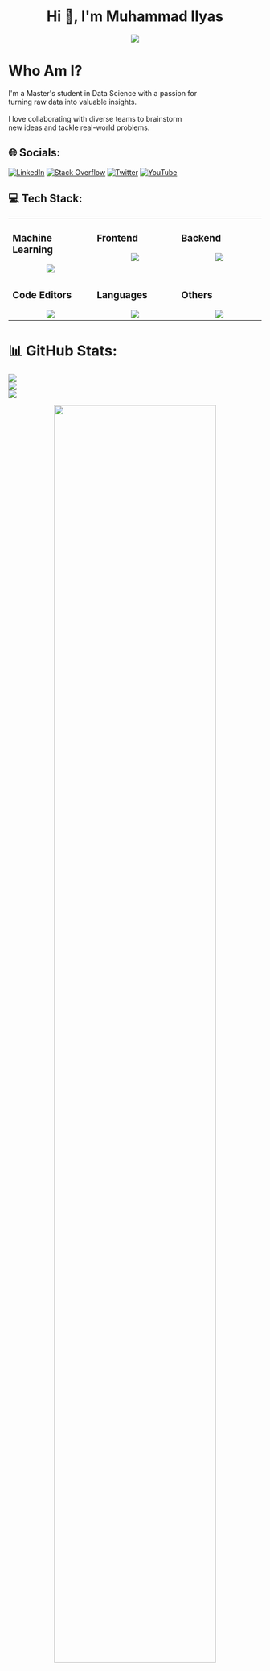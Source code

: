 <h1 align="center">Hi 👋, I'm Muhammad Ilyas</h1>
<p align="center">
  <img src="https://readme-typing-svg.demolab.com/?lines=Data Science Enthusiast;Learning AI;IT - Professional;%20Loves%20to%20Learn%20New%20Things&font=Fira%20Code&center=true&width=440&height=45&color=#bfcfde&vCenter=true&size=22&pause=1000">
</p>


<h1>Who Am I?</h1> 
I'm a Master's student in Data Science with a passion for <br>turning raw data into valuable insights.
<br><br>
I love collaborating with diverse teams to brainstorm <br>  new ideas and tackle real-world problems.

## 🌐 Socials:
[![LinkedIn](https://img.shields.io/badge/LinkedIn-%230077B5.svg?logo=linkedin&logoColor=white)](https://www.linkedin.com/in/muhammad-ilyas-ibrahim/) [![Stack Overflow](https://img.shields.io/badge/-Stackoverflow-FE7A16?logo=stack-overflow&logoColor=white)](https://stackoverflow.com/users/18039310) [![Twitter](https://img.shields.io/badge/Twitter-%231DA1F2.svg?logo=Twitter&logoColor=white)](https://twitter.com/TechWizard137) [![YouTube](https://img.shields.io/badge/YouTube-%23FF0000.svg?logo=YouTube&logoColor=white)](https://youtube.com/c/TECHWIZARD137) 


##  💻 Tech Stack:

<table><tr><td valign="top" width="25%">
  
### Machine Learning
<a href="https://github.com/Muhammad-Ilyas-Ibrahim/">
<div align="center">
       <img src="https://skillicons.dev/icons?i=tensorflow,scikitlearn,opencv,numpy,pandas,matplotlib,pil,&perline=4" /> 
</div>
</a>
</td><td valign="top" width="25%">

### Frontend  
<a href="https://github.com/Muhammad-Ilyas-Ibrahim/">
<div align="center">  
       <img src="https://skillicons.dev/icons?i=html,css,&perline=4" />   <!--   bootstrap,materialui,tailwind,js,react,nextjs,jquery,antdesign -->
</div>
</a>
 </td><td valign="top" width="25%">
        
### Backend
<a href="https://github.com/Muhammad-Ilyas-Ibrahim/">
<div align="center">
       <img src="https://skillicons.dev/icons?i=mysql,mongodb&perline=4" /> <!--   firebase,nodejs,express -->
</div>
</a>

</td>
</tr>
<tr><td valign="top" width="25%">

### Code Editors  
<a href="https://github.com/Muhammad-Ilyas-Ibrahim/">
<div align="center">  
       <img src="https://skillicons.dev/icons?i=vscode,pycharm,&perline=4" /> 
</div>
</a>
</td><td valign="top" width="25%">
    
###  Languages
<a href="https://github.com/Muhammad-Ilyas-Ibrahim/">
<div align="center"> 
    <img src="https://skillicons.dev/icons?i=python,cpp,javascript,&perline=4" /> 
</div>
</a>
</td><td valign="top" width="25%">

### Others 
<a href="https://github.com/Muhammad-Ilyas-Ibrahim/">
<div align="center">  
       <img src="https://skillicons.dev/icons?i=git,github,figma,discord&perline=4" /> 
</div>
</a>
 </td> 
</tr>
</table>


# 📊 GitHub Stats:
![](https://github-readme-stats.vercel.app/api?username=Muhammad-Ilyas-Ibrahim&theme=dark&hide_border=true&include_all_commits=true&count_private=true)<br/>
![](https://github-readme-streak-stats.herokuapp.com/?user=Muhammad-Ilyas-Ibrahim&theme=dark&hide_border=true)<br/>
![](https://github-readme-stats.vercel.app/api/top-langs/?username=Muhammad-Ilyas-Ibrahim&theme=dark&hide_border=true&include_all_commits=true&count_private=true&layout=compact)




 <p align="center">
   <a href="https://github.com/Muhammad-Ilyas-Ibrahim"> 
     <img width="80%" src="https://github-readme-streak-stats.herokuapp.com/?user=Muhammad-Ilyas-Ibrahim&show_icons=true&locale=en&layout=demo&theme=nightowl&hide_border=true" /> 
   </a>  
 </p>

 ### ✍️ Random Dev Quote
![](https://quotes-github-readme.vercel.app/api?type=horizontal&theme=radical)


